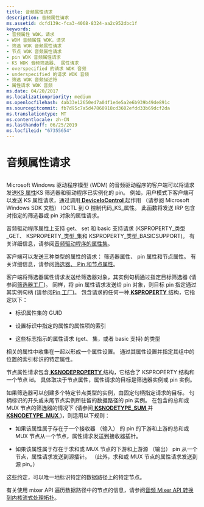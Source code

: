 ```yaml
---
title: 音频属性请求
description: 音频属性请求
ms.assetid: dcfd139c-fca3-4068-8324-aa2c952dbc1f
keywords:
- 音频属性 WDK，请求
- WDM 音频属性 WDK，请求
- 筛选 WDK 音频属性请求
- 节点 WDK 音频属性请求
- pin WDK 音频属性请求
- KS WDK 音频筛选器、 属性请求
- overspecified 的请求 WDK 音频
- underspecified 的请求 WDK 音频
- 筛选 WDK 音频描述符
- 属性请求 WDK 音频
ms.date: 04/20/2017
ms.localizationpriority: medium
ms.openlocfilehash: 4ab33e12650ed7a04f1e4e5a2e6b939b49de891c
ms.sourcegitcommit: fb7d95c7a5d47860918cd3602efdd33b69dcf2da
ms.translationtype: MT
ms.contentlocale: zh-CN
ms.lasthandoff: 06/25/2019
ms.locfileid: "67355654"
---
```

# <a name="audio-property-requests"></a>音频属性请求


## <span id="audio_property_requests"></span><span id="AUDIO_PROPERTY_REQUESTS"></span>


Microsoft Windows 驱动程序模型 (WDM) 的音频驱动程序的客户端可以将请求发送[KS 属性](https://docs.microsoft.com/windows-hardware/drivers/stream/ks-properties)KS 筛选器和驱动程序已实例化的 pin。 例如，用户模式下客户端可以发送 KS 属性请求，通过调用[ **DeviceIoControl** ](https://docs.microsoft.com/windows/desktop/api/ioapiset/nf-ioapiset-deviceiocontrol)起作用 （请参阅 Microsoft Windows SDK 文档） IOCTL 到 O 控制代码\_KS\_属性。 此函数将发送 IRP 包含对指定的筛选器或 pin 对象的属性请求。

音频驱动程序属性上支持 get、 set 和 basic 支持请求 (KSPROPERTY\_类型\_GET、 KSPROPERTY\_类型\_集和 KSPROPERTY\_类型\_BASICSUPPORT)。 有关详细信息，请参阅[音频驱动程序的属性集](https://docs.microsoft.com/windows-hardware/drivers/audio/audio-drivers-property-sets)。

客户端可以发送三种类型的属性的请求： 筛选器属性、 pin 属性和节点属性。 有关详细信息，请参阅[筛选器、 Pin 和节点属性](filter--pin--and-node-properties.md)。

客户端将筛选器属性请求发送给筛选器对象，其实例句柄通过指定目标筛选器 (请参阅[筛选器工厂](filter-factories.md))。 同样，将 pin 属性请求发送给 pin 对象，则目标 pin 指定通过其实例句柄 (请参阅[Pin 工厂](pin-factories.md))。 包含请求的任何一种[ **KSPROPERTY** ](https://docs.microsoft.com/previous-versions/ff564262(v=vs.85))结构，它指定以下：

-   标识属性集的 GUID

-   设置标识中指定的属性的属性项的索引

-   这些标志指示的属性请求 (get、 集，或者 basic 支持) 的类型

相关的属性中收集在一起以形成一个属性设置。 通过其属性设置并指定其组中的位置的索引标识的特定属性。

节点属性请求包含[ **KSNODEPROPERTY** ](https://docs.microsoft.com/windows-hardware/drivers/ddi/content/ksmedia/ns-ksmedia-ksnodeproperty)结构，它结合了 KSPROPERTY 结构和一个节点 id。 具体取决于节点属性，属性请求的目标是筛选器实例或 pin 实例。

如果筛选器可以创建多个特定节点类型的实例，由固定句柄指定请求的目标。 句柄标识的开头或末尾节点实例所驻留的数据路径的 pin 实例。 在包含的总和或 MUX 节点的筛选器的情况下 (请参阅[ **KSNODETYPE\_SUM** ](https://docs.microsoft.com/windows-hardware/drivers/audio/ksnodetype-sum)并[ **KSNODETYPE\_MUX** ](https://docs.microsoft.com/windows-hardware/drivers/audio/ksnodetype-mux))，则适用以下规则：

-   如果该属性属于存在于一个接收器 （输入） 的 pin 的下游和上游的总和或 MUX 节点从一个节点，属性请求发送到接收器插针。

-   如果该属性属于存在于求和或 MUX 节点的下游和上游源 （输出） pin 从一个节点，属性请求发送到源插针。 （此外，求和或 MUX 节点的属性请求发送到源 pin。）

这些约定，可以唯一地标识特定的数据路径上的特定节点。

有关使用 mixer API 遍历数据路径中的节点的信息，请参阅[音频 Mixer API 转换到内核流式处理拓扑](kernel-streaming-topology-to-audio-mixer-api-translation.md)。

 

 




